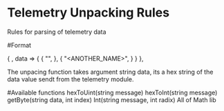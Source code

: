 # Telemetry Unpacking Rules
Rules for parsing of telemetry data

#Format

{
    <ID> , data => {
        { "<NAME>", <Data unpacing function> },
        { "<ANOTHER_NAME>", <Another data unpacing function> }
    }
},

The unpacing function takes argument string data, its a hex string of the data value sendt from the telemetry module.

#Available functions
hexToUint(string message)
hexToInt(string message)
getByte(string data, int index)
Int(string message, int radix)
All of Math lib

